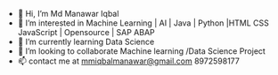 - 👋 Hi, I’m Md Manawar Iqbal
- 👀 I’m interested in Machine Learning | AI | Java |  Python  |HTML CSS JavaScript | Opensource   | SAP ABAP
- 🌱 I’m currently learning Data Science 
- 💞️ I’m looking to collaborate Machine learning /Data Science Project
- 📫 contact me at mmiqbalmanawar@gmail.com
8972598177

<!---
Manawariqbal/Manawariqbal is a ✨ special ✨ repository because its `README.md` (this file) appears on your GitHub profile.
You can click the Preview link to take a look at your changes.
--->
